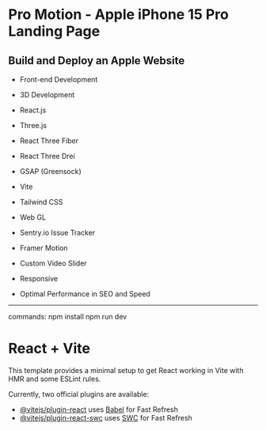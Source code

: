 # Pro Motion - Apple iPhone 15 Pro Landing Page
## Build and Deploy an Apple Website

- Front-end Development
- 3D Development

- React.js
- Three.js
- React Three Fiber
- React Three Drei
- GSAP (Greensock)
- Vite
- Tailwind CSS
- Web GL
- Sentry.io Issue Tracker
- Framer Motion
- Custom Video Slider
- Responsive
- Optimal Performance in SEO and Speed

---

commands:
npm install
npm run dev

# React + Vite

This template provides a minimal setup to get React working in Vite with HMR and some ESLint rules.

Currently, two official plugins are available:

- [@vitejs/plugin-react](https://github.com/vitejs/vite-plugin-react/blob/main/packages/plugin-react/README.md) uses [Babel](https://babeljs.io/) for Fast Refresh
- [@vitejs/plugin-react-swc](https://github.com/vitejs/vite-plugin-react-swc) uses [SWC](https://swc.rs/) for Fast Refresh
